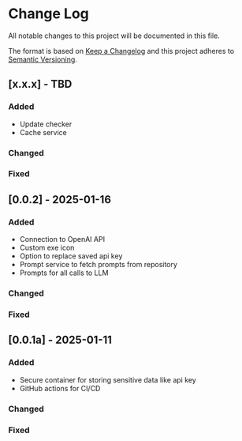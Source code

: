 
# Change Log
All notable changes to this project will be documented in this file.

The format is based on [Keep a Changelog](http://keepachangelog.com/)
and this project adheres to [Semantic Versioning](http://semver.org/).

## [x.x.x] - TBD

### Added
- Update checker
- Cache service

### Changed

### Fixed

## [0.0.2] - 2025-01-16

### Added
- Connection to OpenAI API
- Custom exe icon
- Option to replace saved api key
- Prompt service to fetch prompts from repository
- Prompts for all calls to LLM

### Changed

### Fixed

## [0.0.1a] - 2025-01-11

### Added

- Secure container for storing sensitive data like api key
- GitHub actions for CI/CD

### Changed

### Fixed
